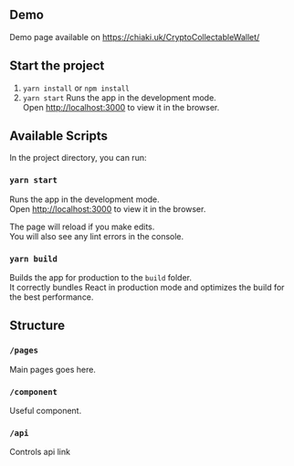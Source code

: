 ## Demo

Demo page available on https://chiaki.uk/CryptoCollectableWallet/

## Start the project

1. `yarn install` or `npm install`
2. `yarn start` Runs the app in the development mode.\
   Open [http://localhost:3000](http://localhost:3000) to view it in the browser.

## Available Scripts

In the project directory, you can run:

### `yarn start`

Runs the app in the development mode.\
Open [http://localhost:3000](http://localhost:3000) to view it in the browser.

The page will reload if you make edits.\
You will also see any lint errors in the console.

### `yarn build`

Builds the app for production to the `build` folder.\
It correctly bundles React in production mode and optimizes the build for the best performance.

## Structure

### `/pages`

Main pages goes here.

### `/component`

Useful component.

### `/api`

Controls api link
